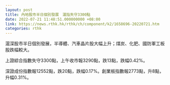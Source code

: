 ```yaml
---
layout: post
title: 內地股市半日個別發展　滬指失守3300點
date: 2022-07-21 11:48:51.000000000 +08:00
link: https://news.rthk.hk/rthk/ch/component/k2/1658696-20220721.htm
categories: rthk
---
```


滬深股市半日個別發展，半導體、汽車晶片股大幅上升；煤炭、化肥、國防軍工板股跌幅較大。

上證綜合指數失守3300點，上午收市報3290點，跌13點，跌幅0.42%。

深證成份指數報12552點，跌20點，跌幅0.17%。創業板指數報2773點，升8點，升幅0.31%。
